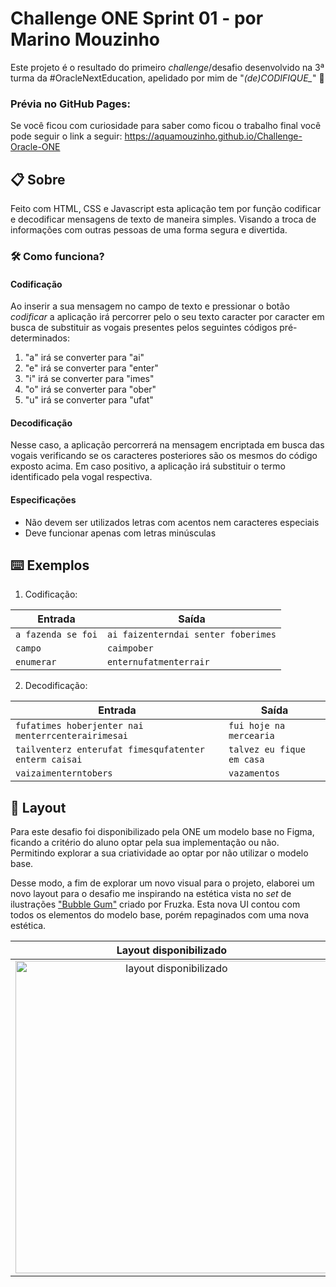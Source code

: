# Challenge ONE Sprint 01 - por Marino Mouzinho
Este projeto é o resultado do primeiro *challenge*/desafio desenvolvido na 3ª turma da #OracleNextEducation, apelidado por mim de "*(de)CODIFIQUE_*" :rocket:

### Prévia no GitHub Pages:
Se você ficou com curiosidade para saber como ficou o trabalho final você pode seguir o link a seguir:
https://aquamouzinho.github.io/Challenge-Oracle-ONE

## 📋 Sobre
Feito com HTML, CSS e Javascript esta aplicação tem por função codificar e decodificar mensagens de texto de maneira simples. Visando a troca de informações com outras pessoas de uma forma segura e divertida.

### 🛠 Como funciona? 
#### Codificação
Ao inserir a sua mensagem no campo de texto e pressionar o botão *codificar* a aplicação irá percorrer pelo o seu texto caracter por caracter em busca de substituir as vogais presentes pelos seguintes códigos pré-determinados:

1. "a" irá se converter para "ai"
2. "e" irá se converter para "enter"
3. "i" irá se converter para "imes"
4. "o" irá se converter para "ober"
5. "u" irá se converter para "ufat"

#### Decodificação
Nesse caso, a aplicação percorrerá na mensagem encriptada em busca das vogais verificando se os caracteres posteriores são os mesmos do código exposto acima. Em caso positivo, a aplicação irá substituir o termo identificado pela vogal respectiva.

#### Especificações
- Não devem ser utilizados letras com acentos nem caracteres especiais
- Deve funcionar apenas com letras minúsculas

## ⌨️ Exemplos
1. Codificação:

| Entrada | Saída |
| ----------- | ----------- |
| `a fazenda se foi` | `ai faizenterndai senter foberimes` |
| `campo` | `caimpober` |
| `enumerar` | `enternufatmenterrair` |

2. Decodificação:

| Entrada | Saída |
| ----------- | ----------- |
| `fufatimes hoberjenter nai menterrcenterairimesai` | `fui hoje na mercearia` |
| `tailventerz enterufat fimesqufatenter enterm caisai` | `talvez eu fique em casa` |
| `vaizaimenterntobers` | `vazamentos` |

## 🎨 Layout 
Para este desafio foi disponibilizado pela ONE um modelo base no Figma, ficando a critério do aluno optar pela sua implementação ou não. Permitindo explorar a sua criatividade ao optar por não utilizar o modelo base.

Desse modo, a fim de explorar um novo visual para o projeto, elaborei um novo layout para o desafio me inspirando na estética vista no *set* de ilustrações ["Bubble Gum"](https://dribbble.com/shots/17576205-Bubble-gum) criado por Fruzka. Esta nova UI contou com todos os elementos do modelo base, porém repaginados com uma nova estética. 

| Layout disponibilizado | Layout Final |
| :---: | :---: |
| <img src="https://user-images.githubusercontent.com/42475699/183266602-eca6d5cd-2cfd-4c77-aa02-326f4df0d2a3.png" alt="layout disponibilizado" width="500px"> | <img src="https://user-images.githubusercontent.com/42475699/183266565-9b40b3fe-7fff-4d80-8d47-4efe5c42425e.png" alt="layout final" width="500px"> |
